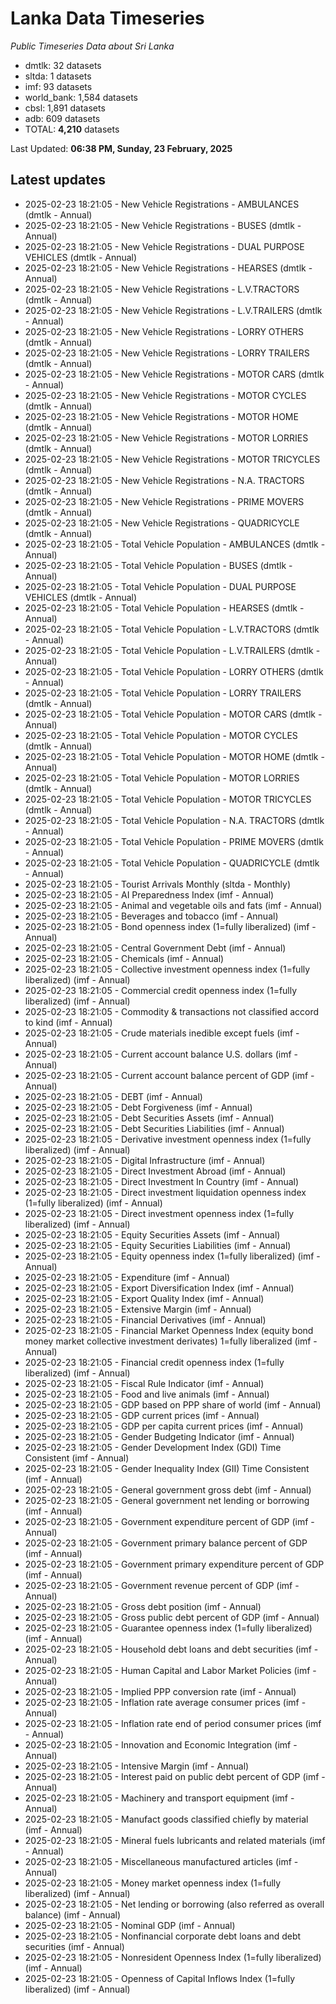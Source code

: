 # Lanka Data Timeseries
*Public Timeseries Data about Sri Lanka*

* dmtlk: 32 datasets
* sltda: 1 datasets
* imf: 93 datasets
* world_bank: 1,584 datasets
* cbsl: 1,891 datasets
* adb: 609 datasets
* TOTAL: **4,210** datasets

Last Updated: **06:38 PM, Sunday, 23 February, 2025**

## Latest updates

* 2025-02-23 18:21:05 - New Vehicle Registrations - AMBULANCES (dmtlk - Annual)
* 2025-02-23 18:21:05 - New Vehicle Registrations - BUSES (dmtlk - Annual)
* 2025-02-23 18:21:05 - New Vehicle Registrations - DUAL PURPOSE VEHICLES (dmtlk - Annual)
* 2025-02-23 18:21:05 - New Vehicle Registrations - HEARSES (dmtlk - Annual)
* 2025-02-23 18:21:05 - New Vehicle Registrations - L.V.TRACTORS (dmtlk - Annual)
* 2025-02-23 18:21:05 - New Vehicle Registrations - L.V.TRAILERS (dmtlk - Annual)
* 2025-02-23 18:21:05 - New Vehicle Registrations - LORRY OTHERS (dmtlk - Annual)
* 2025-02-23 18:21:05 - New Vehicle Registrations - LORRY TRAILERS (dmtlk - Annual)
* 2025-02-23 18:21:05 - New Vehicle Registrations - MOTOR CARS (dmtlk - Annual)
* 2025-02-23 18:21:05 - New Vehicle Registrations - MOTOR CYCLES (dmtlk - Annual)
* 2025-02-23 18:21:05 - New Vehicle Registrations - MOTOR HOME (dmtlk - Annual)
* 2025-02-23 18:21:05 - New Vehicle Registrations - MOTOR LORRIES (dmtlk - Annual)
* 2025-02-23 18:21:05 - New Vehicle Registrations - MOTOR TRICYCLES (dmtlk - Annual)
* 2025-02-23 18:21:05 - New Vehicle Registrations - N.A. TRACTORS (dmtlk - Annual)
* 2025-02-23 18:21:05 - New Vehicle Registrations - PRIME MOVERS (dmtlk - Annual)
* 2025-02-23 18:21:05 - New Vehicle Registrations - QUADRICYCLE (dmtlk - Annual)
* 2025-02-23 18:21:05 - Total Vehicle Population - AMBULANCES (dmtlk - Annual)
* 2025-02-23 18:21:05 - Total Vehicle Population - BUSES (dmtlk - Annual)
* 2025-02-23 18:21:05 - Total Vehicle Population - DUAL PURPOSE VEHICLES (dmtlk - Annual)
* 2025-02-23 18:21:05 - Total Vehicle Population - HEARSES (dmtlk - Annual)
* 2025-02-23 18:21:05 - Total Vehicle Population - L.V.TRACTORS (dmtlk - Annual)
* 2025-02-23 18:21:05 - Total Vehicle Population - L.V.TRAILERS (dmtlk - Annual)
* 2025-02-23 18:21:05 - Total Vehicle Population - LORRY OTHERS (dmtlk - Annual)
* 2025-02-23 18:21:05 - Total Vehicle Population - LORRY TRAILERS (dmtlk - Annual)
* 2025-02-23 18:21:05 - Total Vehicle Population - MOTOR CARS (dmtlk - Annual)
* 2025-02-23 18:21:05 - Total Vehicle Population - MOTOR CYCLES (dmtlk - Annual)
* 2025-02-23 18:21:05 - Total Vehicle Population - MOTOR HOME (dmtlk - Annual)
* 2025-02-23 18:21:05 - Total Vehicle Population - MOTOR LORRIES (dmtlk - Annual)
* 2025-02-23 18:21:05 - Total Vehicle Population - MOTOR TRICYCLES (dmtlk - Annual)
* 2025-02-23 18:21:05 - Total Vehicle Population - N.A. TRACTORS (dmtlk - Annual)
* 2025-02-23 18:21:05 - Total Vehicle Population - PRIME MOVERS (dmtlk - Annual)
* 2025-02-23 18:21:05 - Total Vehicle Population - QUADRICYCLE (dmtlk - Annual)
* 2025-02-23 18:21:05 - Tourist Arrivals Monthly (sltda - Monthly)
* 2025-02-23 18:21:05 - AI Preparedness Index (imf - Annual)
* 2025-02-23 18:21:05 - Animal and vegetable oils and fats (imf - Annual)
* 2025-02-23 18:21:05 - Beverages and tobacco (imf - Annual)
* 2025-02-23 18:21:05 - Bond openness index (1=fully liberalized) (imf - Annual)
* 2025-02-23 18:21:05 - Central Government Debt (imf - Annual)
* 2025-02-23 18:21:05 - Chemicals (imf - Annual)
* 2025-02-23 18:21:05 - Collective investment openness index (1=fully liberalized) (imf - Annual)
* 2025-02-23 18:21:05 - Commercial credit openness index (1=fully liberalized) (imf - Annual)
* 2025-02-23 18:21:05 - Commodity & transactions not classified accord to kind (imf - Annual)
* 2025-02-23 18:21:05 - Crude materials inedible except fuels (imf - Annual)
* 2025-02-23 18:21:05 - Current account balance U.S. dollars (imf - Annual)
* 2025-02-23 18:21:05 - Current account balance percent of GDP (imf - Annual)
* 2025-02-23 18:21:05 - DEBT (imf - Annual)
* 2025-02-23 18:21:05 - Debt Forgiveness (imf - Annual)
* 2025-02-23 18:21:05 - Debt Securities Assets (imf - Annual)
* 2025-02-23 18:21:05 - Debt Securities Liabilities (imf - Annual)
* 2025-02-23 18:21:05 - Derivative investment openness index (1=fully liberalized) (imf - Annual)
* 2025-02-23 18:21:05 - Digital Infrastructure (imf - Annual)
* 2025-02-23 18:21:05 - Direct Investment Abroad (imf - Annual)
* 2025-02-23 18:21:05 - Direct Investment In Country (imf - Annual)
* 2025-02-23 18:21:05 - Direct investment liquidation openness index (1=fully liberalized) (imf - Annual)
* 2025-02-23 18:21:05 - Direct investment openness index (1=fully liberalized) (imf - Annual)
* 2025-02-23 18:21:05 - Equity Securities Assets (imf - Annual)
* 2025-02-23 18:21:05 - Equity Securities Liabilities (imf - Annual)
* 2025-02-23 18:21:05 - Equity openness index (1=fully liberalized) (imf - Annual)
* 2025-02-23 18:21:05 - Expenditure (imf - Annual)
* 2025-02-23 18:21:05 - Export Diversification Index (imf - Annual)
* 2025-02-23 18:21:05 - Export Quality Index (imf - Annual)
* 2025-02-23 18:21:05 - Extensive Margin (imf - Annual)
* 2025-02-23 18:21:05 - Financial Derivatives (imf - Annual)
* 2025-02-23 18:21:05 - Financial Market Openness Index (equity bond money market collective investment derivates) 1=fully liberalized (imf - Annual)
* 2025-02-23 18:21:05 - Financial credit openness index (1=fully liberalized) (imf - Annual)
* 2025-02-23 18:21:05 - Fiscal Rule Indicator (imf - Annual)
* 2025-02-23 18:21:05 - Food and live animals (imf - Annual)
* 2025-02-23 18:21:05 - GDP based on PPP share of world (imf - Annual)
* 2025-02-23 18:21:05 - GDP current prices (imf - Annual)
* 2025-02-23 18:21:05 - GDP per capita current prices (imf - Annual)
* 2025-02-23 18:21:05 - Gender Budgeting Indicator (imf - Annual)
* 2025-02-23 18:21:05 - Gender Development Index (GDI) Time Consistent (imf - Annual)
* 2025-02-23 18:21:05 - Gender Inequality Index (GII) Time Consistent (imf - Annual)
* 2025-02-23 18:21:05 - General government gross debt (imf - Annual)
* 2025-02-23 18:21:05 - General government net lending or borrowing (imf - Annual)
* 2025-02-23 18:21:05 - Government expenditure percent of GDP (imf - Annual)
* 2025-02-23 18:21:05 - Government primary balance percent of GDP (imf - Annual)
* 2025-02-23 18:21:05 - Government primary expenditure percent of GDP (imf - Annual)
* 2025-02-23 18:21:05 - Government revenue percent of GDP (imf - Annual)
* 2025-02-23 18:21:05 - Gross debt position (imf - Annual)
* 2025-02-23 18:21:05 - Gross public debt percent of GDP (imf - Annual)
* 2025-02-23 18:21:05 - Guarantee openness index (1=fully liberalized) (imf - Annual)
* 2025-02-23 18:21:05 - Household debt loans and debt securities (imf - Annual)
* 2025-02-23 18:21:05 - Human Capital and Labor Market Policies (imf - Annual)
* 2025-02-23 18:21:05 - Implied PPP conversion rate (imf - Annual)
* 2025-02-23 18:21:05 - Inflation rate average consumer prices (imf - Annual)
* 2025-02-23 18:21:05 - Inflation rate end of period consumer prices (imf - Annual)
* 2025-02-23 18:21:05 - Innovation and Economic Integration (imf - Annual)
* 2025-02-23 18:21:05 - Intensive Margin (imf - Annual)
* 2025-02-23 18:21:05 - Interest paid on public debt percent of GDP (imf - Annual)
* 2025-02-23 18:21:05 - Machinery and transport equipment (imf - Annual)
* 2025-02-23 18:21:05 - Manufact goods classified chiefly by material (imf - Annual)
* 2025-02-23 18:21:05 - Mineral fuels lubricants and related materials (imf - Annual)
* 2025-02-23 18:21:05 - Miscellaneous manufactured articles (imf - Annual)
* 2025-02-23 18:21:05 - Money market openness index (1=fully liberalized) (imf - Annual)
* 2025-02-23 18:21:05 - Net lending or borrowing (also referred as overall balance) (imf - Annual)
* 2025-02-23 18:21:05 - Nominal GDP (imf - Annual)
* 2025-02-23 18:21:05 - Nonfinancial corporate debt loans and debt securities (imf - Annual)
* 2025-02-23 18:21:05 - Nonresident Openness Index (1=fully liberalized) (imf - Annual)
* 2025-02-23 18:21:05 - Openness of Capital Inflows Index (1=fully liberalized) (imf - Annual)
